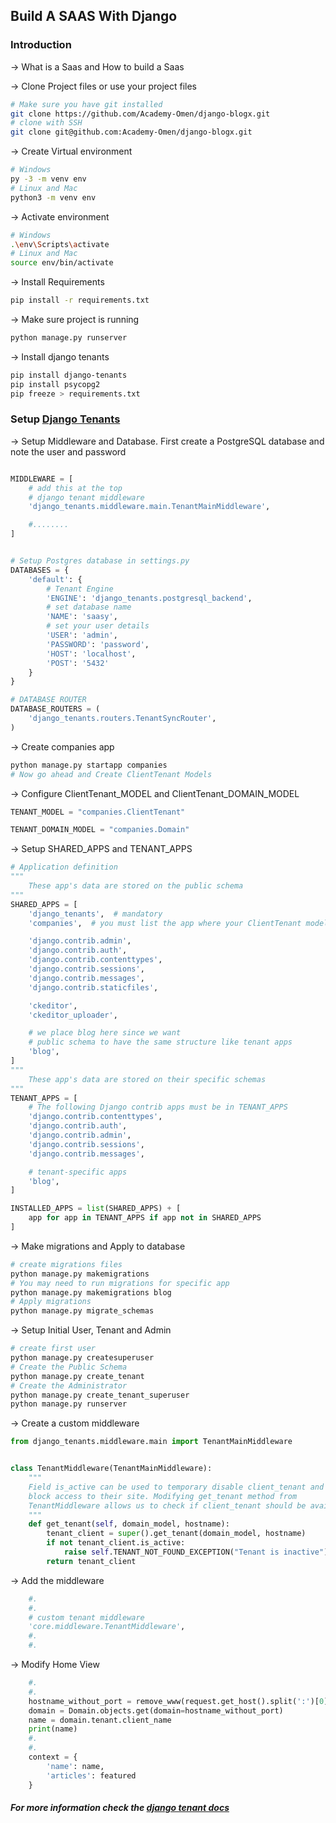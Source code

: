 ## Build A SAAS With Django

### Introduction

-> What is a Saas and How to build a Saas

-> Clone Project files or use your project files

```bash
# Make sure you have git installed
git clone https://github.com/Academy-Omen/django-blogx.git
# clone with SSH
git clone git@github.com:Academy-Omen/django-blogx.git
```

-> Create Virtual environment

```bash
# Windows
py -3 -m venv env
# Linux and Mac
python3 -m venv env
```

-> Activate environment

```bash
# Windows
.\env\Scripts\activate
# Linux and Mac
source env/bin/activate
```

-> Install Requirements

```bash
pip install -r requirements.txt
```

-> Make sure project is running

```bash
python manage.py runserver
```

-> Install django tenants

```bash
pip install django-tenants
pip install psycopg2
pip freeze > requirements.txt
```

### Setup [Django Tenants](https://django-tenants.readthedocs.io/en/latest/install.html)

-> Setup Middleware and Database. First create a PostgreSQL database and
note the user and password

```py

MIDDLEWARE = [
    # add this at the top
    # django tenant middleware
    'django_tenants.middleware.main.TenantMainMiddleware',

    #........
]


# Setup Postgres database in settings.py
DATABASES = {
    'default': {
        # Tenant Engine
        'ENGINE': 'django_tenants.postgresql_backend',
        # set database name
        'NAME': 'saasy',
        # set your user details
        'USER': 'admin',
        'PASSWORD': 'password',
        'HOST': 'localhost',
        'POST': '5432'
    }
}

# DATABASE ROUTER
DATABASE_ROUTERS = (
    'django_tenants.routers.TenantSyncRouter',
)

```

-> Create companies app

```bash
python manage.py startapp companies
# Now go ahead and Create ClientTenant Models
```

-> Configure ClientTenant_MODEL and ClientTenant_DOMAIN_MODEL

```py
TENANT_MODEL = "companies.ClientTenant"

TENANT_DOMAIN_MODEL = "companies.Domain"
```

-> Setup SHARED_APPS and TENANT_APPS

```py
# Application definition
"""
    These app's data are stored on the public schema
"""
SHARED_APPS = [
    'django_tenants',  # mandatory
    'companies',  # you must list the app where your ClientTenant model resides in

    'django.contrib.admin',
    'django.contrib.auth',
    'django.contrib.contenttypes',
    'django.contrib.sessions',
    'django.contrib.messages',
    'django.contrib.staticfiles',

    'ckeditor',
    'ckeditor_uploader',

    # we place blog here since we want 
    # public schema to have the same structure like tenant apps
    'blog',
]
"""
    These app's data are stored on their specific schemas
"""
TENANT_APPS = [
    # The following Django contrib apps must be in TENANT_APPS
    'django.contrib.contenttypes',
    'django.contrib.auth',
    'django.contrib.admin',
    'django.contrib.sessions',
    'django.contrib.messages',

    # tenant-specific apps
    'blog',
]

INSTALLED_APPS = list(SHARED_APPS) + [
    app for app in TENANT_APPS if app not in SHARED_APPS
]

```

-> Make migrations and Apply to database

```bash
# create migrations files
python manage.py makemigrations
# You may need to run migrations for specific app
python manage.py makemigrations blog
# Apply migrations
python manage.py migrate_schemas
```

-> Setup Initial User, Tenant and Admin

```bash
# create first user
python manage.py createsuperuser
# Create the Public Schema
python manage.py create_tenant
# Create the Administrator
python manage.py create_tenant_superuser
python manage.py runserver
```

-> Create a custom middleware

```py
from django_tenants.middleware.main import TenantMainMiddleware


class TenantMiddleware(TenantMainMiddleware):
    """
    Field is_active can be used to temporary disable client_tenant and
    block access to their site. Modifying get_tenant method from
    TenantMiddleware allows us to check if client_tenant should be available
    """
    def get_tenant(self, domain_model, hostname):
        tenant_client = super().get_tenant(domain_model, hostname)
        if not tenant_client.is_active:
            raise self.TENANT_NOT_FOUND_EXCEPTION("Tenant is inactive")
        return tenant_client

```
-> Add the middleware
```py
    #.
    #.
    # custom tenant middleware
    'core.middleware.TenantMiddleware',
    #.
    #.
```

-> Modify Home View

```py
    #.
    #.
    hostname_without_port = remove_www(request.get_host().split(':')[0])
    domain = Domain.objects.get(domain=hostname_without_port)
    name = domain.tenant.client_name
    print(name)
    #.
    #.
    context = {
        'name': name,
        'articles': featured
    }
```

##### For more information check the [django tenant docs](https://django-tenants.readthedocs.io/)
